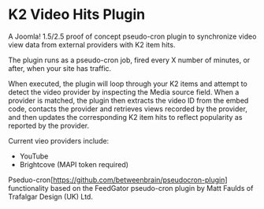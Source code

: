 K2 Video Hits Plugin
=================

A Joomla! 1.5/2.5 proof of concept pseudo-cron plugin to synchronize video view data from external providers with K2 item hits. 

The plugin runs as a pseudo-cron job, fired every X number of minutes, or after, when your site has traffic.

When executed, the plugin will loop through your K2 items and attempt to detect the video provider by inspecting the Media source field. When a provider is matched, the plugin then extracts the video ID from the embed code, contacts the provider and retrieves views recorded by the provider, and then updates the corresponding K2 item hits to reflect popularity as reported by the provider.

Current vieo providers include:
* YouTube
* Brightcove (MAPI token required)

Pseduo-cron[https://github.com/betweenbrain/pseudocron-plugin] functionality based on the FeedGator pseudo-cron plugin by Matt Faulds of Trafalgar Design (UK) Ltd.